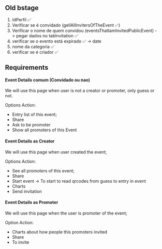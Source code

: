 ## Old bstage
1. IdPerfil ✅
2. Verificar se é convidado (gellAllInvitersOfTheEvent ✅)
3. Verificar o nome de quem convidou (eventsThatIamInvitedPublicEvent) -> pegar dados no tabInvitation ✅
4. verificar se o evento está expirado ✅ -> date
5. nome da categoria ✅
6. verificar se é criador ✅



## Requirements

#### Event Details comum (Convidado ou nao)
We will use this page when user is not a creator or promoter, only guess or not.

Options Action:
- Entry list of this event;
- Share
- Ask to be promoter
- Show all promoters of this Event

#### Event Details as Creator
We will use this page when user created the event;


Options Action:
- See all promoters of this event;
- Share
- Start event -> To start to read qrcodes from guess to entry in event
- Charts
- Send invitation



#### Event Details as Promoter
We will use this page when the user is promoter of the event;


Option Action:
- Charts about how people this promoters invited
- Share
- To invite










